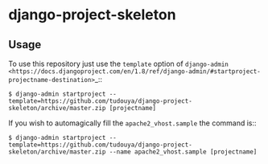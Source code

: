 django-project-skeleton
=======================
Usage
-----

To use this repository just use the ``template`` option of `django-admin
<https://docs.djangoproject.com/en/1.8/ref/django-admin/#startproject-projectname-destination>`_::

    $ django-admin startproject --template=https://github.com/tudouya/django-project-skeleton/archive/master.zip [projectname]

If you wish to automagically fill the ``apache2_vhost.sample`` the command is::

    $ django-admin startproject --template=https://github.com/tudouya/django-project-skeleton/archive/master.zip --name apache2_vhost.sample [projectname]
